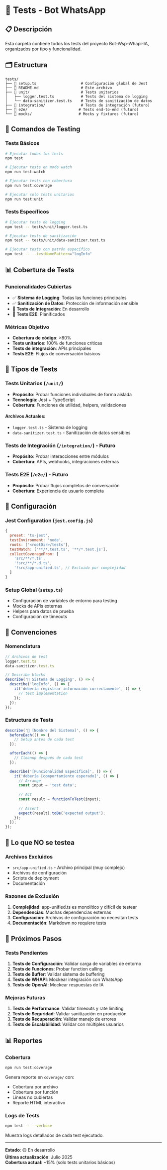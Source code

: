 # 🧪 Tests - Bot WhatsApp

## 📋 Descripción
Esta carpeta contiene todos los tests del proyecto Bot-Wsp-Whapi-IA, organizados por tipo y funcionalidad.

## 🗂️ Estructura

```
tests/
├── 📄 setup.ts                    # Configuración global de Jest
├── 📄 README.md                   # Este archivo
├── 📁 unit/                       # Tests unitarios
│   ├── logger.test.ts            # Tests del sistema de logging
│   └── data-sanitizer.test.ts    # Tests de sanitización de datos
├── 📁 integration/                # Tests de integración (futuro)
├── 📁 e2e/                       # Tests end-to-end (futuro)
└── 📁 mocks/                     # Mocks y fixtures (futuro)
```

## 🚀 Comandos de Testing

### Tests Básicos
```bash
# Ejecutar todos los tests
npm test

# Ejecutar tests en modo watch
npm run test:watch

# Ejecutar tests con cobertura
npm run test:coverage

# Ejecutar solo tests unitarios
npm run test:unit
```

### Tests Específicos
```bash
# Ejecutar tests de logging
npm test -- tests/unit/logger.test.ts

# Ejecutar tests de sanitización
npm test -- tests/unit/data-sanitizer.test.ts

# Ejecutar tests con patrón específico
npm test -- --testNamePattern="logInfo"
```

## 📊 Cobertura de Tests

### Funcionalidades Cubiertas
- ✅ **Sistema de Logging**: Todas las funciones principales
- ✅ **Sanitización de Datos**: Protección de información sensible
- 🔄 **Tests de Integración**: En desarrollo
- 🔄 **Tests E2E**: Planificados

### Métricas Objetivo
- **Cobertura de código**: >80%
- **Tests unitarios**: 100% de funciones críticas
- **Tests de integración**: APIs principales
- **Tests E2E**: Flujos de conversación básicos

## 🧪 Tipos de Tests

### Tests Unitarios (`/unit/`)
- **Propósito**: Probar funciones individuales de forma aislada
- **Tecnología**: Jest + TypeScript
- **Cobertura**: Funciones de utilidad, helpers, validaciones

#### Archivos Actuales:
- `logger.test.ts` - Sistema de logging
- `data-sanitizer.test.ts` - Sanitización de datos sensibles

### Tests de Integración (`/integration/`) - Futuro
- **Propósito**: Probar interacciones entre módulos
- **Cobertura**: APIs, webhooks, integraciones externas

### Tests E2E (`/e2e/`) - Futuro
- **Propósito**: Probar flujos completos de conversación
- **Cobertura**: Experiencia de usuario completa

## 🔧 Configuración

### Jest Configuration (`jest.config.js`)
```javascript
{
  preset: 'ts-jest',
  testEnvironment: 'node',
  roots: ['<rootDir>/tests'],
  testMatch: ['**/*.test.ts', '**/*.test.js'],
  collectCoverageFrom: [
    'src/**/*.ts',
    '!src/**/*.d.ts',
    '!src/app-unified.ts', // Excluido por complejidad
  ]
}
```

### Setup Global (`setup.ts`)
- Configuración de variables de entorno para testing
- Mocks de APIs externas
- Helpers para datos de prueba
- Configuración de timeouts

## 📝 Convenciones

### Nomenclatura
```typescript
// Archivos de test
logger.test.ts
data-sanitizer.test.ts

// Describe blocks
describe('🧪 Sistema de Logging', () => {
  describe('logInfo', () => {
    it('debería registrar información correctamente', () => {
      // test implementation
    });
  });
});
```

### Estructura de Tests
```typescript
describe('🧪 [Nombre del Sistema]', () => {
  beforeEach(() => {
    // Setup antes de cada test
  });

  afterEach(() => {
    // Cleanup después de cada test
  });

  describe('[Funcionalidad Específica]', () => {
    it('debería [comportamiento esperado]', () => {
      // Arrange
      const input = 'test data';
      
      // Act
      const result = functionToTest(input);
      
      // Assert
      expect(result).toBe('expected output');
    });
  });
});
```

## 🚫 Lo que NO se testea

### Archivos Excluidos
- `src/app-unified.ts` - Archivo principal (muy complejo)
- Archivos de configuración
- Scripts de deployment
- Documentación

### Razones de Exclusión
1. **Complejidad**: app-unified.ts es monolítico y difícil de testear
2. **Dependencias**: Muchas dependencias externas
3. **Configuración**: Archivos de configuración no necesitan tests
4. **Documentación**: Markdown no requiere tests

## 🔄 Próximos Pasos

### Tests Pendientes
1. **Tests de Configuración**: Validar carga de variables de entorno
2. **Tests de Funciones**: Probar function calling
3. **Tests de Buffer**: Validar sistema de buffering
4. **Tests de WHAPI**: Mockear integración con WhatsApp
5. **Tests de OpenAI**: Mockear respuestas de IA

### Mejoras Futuras
1. **Tests de Performance**: Validar timeouts y rate limiting
2. **Tests de Seguridad**: Validar sanitización en producción
3. **Tests de Recuperación**: Validar manejo de errores
4. **Tests de Escalabilidad**: Validar con múltiples usuarios

## 📊 Reportes

### Cobertura
```bash
npm run test:coverage
```
Genera reporte en `coverage/` con:
- Cobertura por archivo
- Cobertura por función
- Líneas no cubiertas
- Reporte HTML interactivo

### Logs de Tests
```bash
npm test -- --verbose
```
Muestra logs detallados de cada test ejecutado.

---

**Estado**: 🟡 En desarrollo  
**Última actualización**: Julio 2025  
**Cobertura actual**: ~15% (solo tests unitarios básicos) 